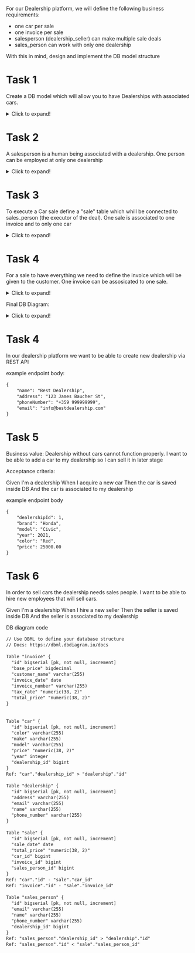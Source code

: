 For our Dealership platform, we will define the following business requirements:
- one car per sale
- one invoice per sale
- salesperson (dealership_seller) can make multiple sale deals
- sales_person can work with only one dealership

With this in mind, design and implement the DB model structure

# Task 1
Create a DB model which will allow you to have Dealerships with associated cars.

<details>
  <summary>Click to expand!</summary>
  
  ![](images/Task1.png)
</details>


# Task 2
A salesperson is a human being associated with a dealership. One person can be employed at only one dealership

<details>
  <summary>Click to expand!</summary>
  
  ![](images/Task2.png)
</details>

# Task 3
To execute a Car sale define a "sale" table which whill be connected to sales_person (the executor of the deal). One sale is associated to one invoice and to only one car

<details>
  <summary>Click to expand!</summary>
  
  ![](images/Task3.png)
</details>

# Task 4
For a sale to have everything we need to define the invoice which will be given to the customer. One invoice can be assosicated to one sale.

<details>
  <summary>Click to expand!</summary>
  
  ![](images/Task4.png)
</details>

Final DB Diagram:
<details>
  <summary>Click to expand!</summary>
  
    ![](images/DBDiagram.png)

</details>

# Task 4
In our dealership platform we want to be able to create new dealership via REST API

example endpoint body:
```
{
    "name": "Best Dealership",
    "address": "123 James Baucher St",
    "phoneNumber": "+359 999999999",
    "email": "info@bestdealership.com"
}
```

# Task 5

Business value:
Dealership without cars cannot function properly. I want to be able to add a car to my dealership so I can sell it in later stage

Acceptance criteria:

Given I'm a dealership
When I acquire a new car
Then the car is saved inside DB
And the car is associated to my dealership


example endpoint body
```
{
    "dealershipId": 1,
    "brand": "Honda",
    "model": "Civic",
    "year": 2021,
    "color": "Red",
    "price": 25000.00
}

```

# Task 6
In order to sell cars the dealership needs sales people. I want to be able to hire new employees that will sell cars.

Given I'm a dealership
When I hire a new seller
Then the seller is saved inside DB
And the seller is associated to my dealership



DB diagram code
```
// Use DBML to define your database structure
// Docs: https://dbml.dbdiagram.io/docs

Table "invoice" {
  "id" bigserial [pk, not null, increment]
  "base_price" bigdecimal
  "customer_name" varchar(255)
  "invoice_date" date
  "invoice_number" varchar(255)
  "tax_rate" "numeric(38, 2)"
  "total_price" "numeric(38, 2)"
}


Table "car" {
  "id" bigserial [pk, not null, increment]
  "color" varchar(255)
  "make" varchar(255)
  "model" varchar(255)
  "price" "numeric(38, 2)"
  "year" integer
  "dealership_id" bigint
}
Ref: "car"."dealership_id" > "dealership"."id"

Table "dealership" {
  "id" bigserial [pk, not null, increment]
  "address" varchar(255)
  "email" varchar(255)
  "name" varchar(255)
  "phone_number" varchar(255)
}

Table "sale" {
  "id" bigserial [pk, not null, increment]
  "sale_date" date
  "total_price" "numeric(38, 2)"
  "car_id" bigint
  "invoice_id" bigint
  "sales_person_id" bigint
}
Ref: "car"."id" - "sale"."car_id"
Ref: "invoice"."id" - "sale"."invoice_id"

Table "sales_person" {
  "id" bigserial [pk, not null, increment]
  "email" varchar(255)
  "name" varchar(255)
  "phone_number" varchar(255)
  "dealership_id" bigint
}
Ref: "sales_person"."dealership_id" > "dealership"."id"
Ref: "sales_person"."id" < "sale"."sales_person_id"
```